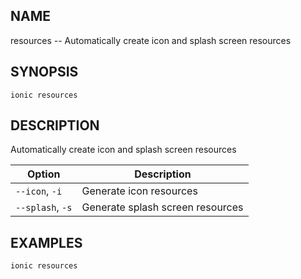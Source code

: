 
## NAME
resources -- Automatically create icon and splash screen resources
  
## SYNOPSIS
    ionic resources 
  
## DESCRIPTION
Automatically create icon and splash screen resources





Option | Description
------ | ----------
`--icon`, `-i` | Generate icon resources
`--splash`, `-s` | Generate splash screen resources

## EXAMPLES
    ionic resources  
